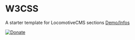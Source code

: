 # W3CSS
A starter template for LocomotiveCMS sections
[Demo/Infos](https://tgv.studiowan.fr/en/templates/w3css-1?type=template)

[![Donate](https://img.shields.io/badge/Donate-PayPal-green.svg)](https://www.paypal.com/cgi-bin/webscr?cmd=_s-xclick&hosted_button_id=NDNEMU87Y5CD2)
